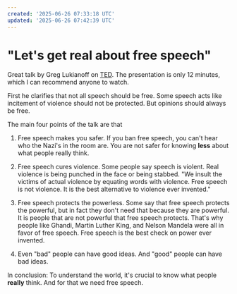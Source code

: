 ```yaml
---
created: '2025-06-26 07:33:18 UTC'
updated: '2025-06-26 07:42:39 UTC'
---
```


# "Let's get real about free speech"

Great talk by Greg Lukianoff on [TED](https://www.ted.com/talks/greg_lukianoff_let_s_get_real_about_free_speech).
The presentation is only 12 minutes, which I can recommend anyone to watch.

First he clarifies that not all speech should be free.
Some speech acts like incitement of violence should not be protected.
But opinions should always be free.

The main four points of the talk are that

1. Free speech makes you safer.
If you ban free speech, you can't hear who the Nazi's in the room are.
You are not safer for knowing **less** about what people really think.

2. Free speech cures violence.
Some people say speech is violent.
Real violence is being punched in the face or being stabbed.
"We insult the victims of actual violence by equating words with violence. Free speech is not violence. It is the best alternative to violence ever invented."

3. Free speech protects the powerless.
Some say that free speech protects the powerful, but in fact they don't need that because they are powerful.
It is people that are not powerful that free speech protects.
That's why people like Ghandi, Martin Luther King, and Nelson Mandela were all in favor of free speech.
Free speech is the best check on power ever invented.

4. Even "bad" people can have good ideas.
And "good" people can have bad ideas.

In conclusion: To understand the world, it's crucial to know what people **really** think.
And for that we need free speech.

